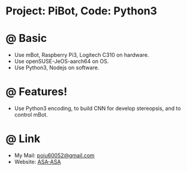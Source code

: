 # Project: PiBot, Code: Python3


# @ **Basic**
  - Use mBot, Raspberry Pi3, Logitech C310 on hardware.
  - Use openSUSE-JeOS-aarch64 on OS.
  - Use Python3, Nodejs on software.


# @ **Features!**
  - Use Python3 encoding, to build CNN for develop stereopsis, and to control mBot.


# @ **Link**
  - My Mail: <poiu60052@gmail.com>
  - Website: [ASA-ASA]

   [ASA-ASA]: <https://double-asa.blogspot.tw/>


